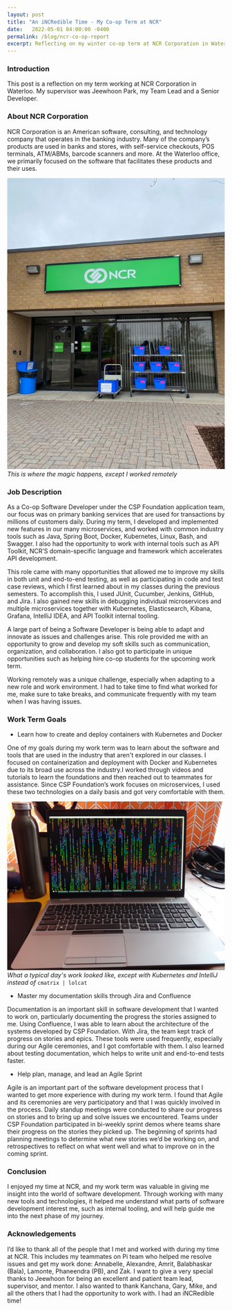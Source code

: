 ```yaml
---
layout: post
title: "An iNCRedible Time - My Co-op Term at NCR"
date:   2022-05-01 04:00:00 -0400
permalink: /blog/ncr-co-op-report
excerpt: Reflecting on my winter co-op term at NCR Corporation in Waterloo
---
```


### Introduction
This post is a reflection on my term working at NCR Corporation in Waterloo. My 
supervisor was Jeewhoon Park, my Team Lead and a Senior Developer.

### About NCR Corporation
NCR Corporation is an American software, consulting, and technology company that
operates in the banking industry. Many of the company’s products are used in
banks and stores, with self-service checkouts, POS terminals, ATM/ABMs, barcode
scanners and more. At the Waterloo office, we primarily focused on the software
that facilitates these products and their uses.

![ncr]
*This is where the magic happens, except I worked remotely*

### Job Description
As a Co-op Software Developer under the CSP Foundation application team, our
focus was on primary banking services that are used for transactions by millions
of customers daily. During my term, I developed and implemented new features in
our many microservices, and worked with common industry tools such as Java, 
Spring Boot, Docker, Kubernetes, Linux, Bash, and Swagger. I also had the 
opportunity to work with internal tools such as API Toolkit, NCR’S 
domain-specific language and framework which accelerates API development. 

This role came with many opportunities that allowed me to improve my skills
in both unit and end-to-end testing, as well as participating in code and test
case reviews, which I first learned about in my classes during the previous 
semesters. To accomplish this, I used JUnit, Cucumber, Jenkins, GitHub, and 
Jira. I also gained new skills in debugging individual microservices and 
multiple microservices together with Kubernetes, Elasticsearch, Kibana, Grafana,
IntelliJ IDEA, and API Toolkit internal tooling. 

A large part of being a Software Developer is being able to adapt and innovate 
as issues and  challenges arise. This role provided me with an opportunity to 
grow and develop my soft skills such as communication, organization, and 
collaboration. I also got to participate in unique opportunities such as helping
hire co-op students for the upcoming work term. 

Working remotely was a unique challenge, especially when adapting to a new role
and work environment. I had to take time to find what worked for me, make sure 
to take breaks, and communicate frequently with my team when I was having 
issues. 


### Work Term Goals
- Learn how to create and deploy containers with Kubernetes and Docker

One of my goals during my work term was to learn about the software and tools 
that are used in the industry that aren't explored in our classes. I focused on
containerization and deployment with Docker and Kubernetes due to its broad use
across the industry.I worked through videos and
tutorials to learn the foundations and then reached out to teammates for
assistance. Since CSP Foundation’s work focuses on microservices, I used these
two technologies on a daily basis and got very comfortable with them.

![pc]
*What a typical day's work looked like, except with Kubernetes and IntelliJ 
instead of* `cmatrix | lolcat`

- Master my documentation skills through Jira and Confluence

Documentation is an important skill in software development that I wanted to
work on, particularly documenting the progress the stories assigned to me. Using
Confluence, I was able to learn about the architecture of the systems developed
by CSP Foundation. With Jira, the team kept track of progress on stories and
epics. These tools were used frequently, especially during our Agile ceremonies,
and I got comfortable with them. I also learned about testing documentation,
which helps to write unit and end-to-end tests faster. 

- Help plan, manage, and lead an Agile Sprint

Agile is an important part of the software development process that I wanted to
get more experience with during my work term. I found that Agile and its
ceremonies are very participatory and that I was quickly involved in the
process. Daily standup meetings were conducted to share our progress on stories
and to bring up and solve issues we encountered. Teams under CSP Foundation
participated in bi-weekly sprint demos where teams share their progress on the
stories they picked up. The beginning of sprints had planning meetings to 
determine what new stories we’d be working on, and retrospectives to reflect on
what went well and what to improve on in the coming sprint.   

### Conclusion
I enjoyed my time at NCR, and my work term was valuable in giving me insight 
into the world of software development. Through working with many new tools and
technologies, it helped me understand what parts of software development
interest me, such as internal tooling, and will help guide me into the next
phase of my journey. 

### Acknowledgements
I’d like to thank all of the people that I met and worked with during my time at
NCR. This includes my teammates on Pi team who helped me resolve issues and get
my work done: Annabelle, Alexandre, Amrit, Balabhaskar (Bala), Lamonte,
Phaneendra (PB), and Zak. I want to give a very special thanks to Jeewhoon for 
being an excellent and patient team lead, supervisor, and mentor. I also wanted 
to thank Kanchana, Gary, Mike, and all the others that I had the opportunity to 
work with. I had an iNCRedible time!

[ncr]: /assets/img/blog/ncr.jpg
[pc]: /assets/img/blog/pc.jpg
